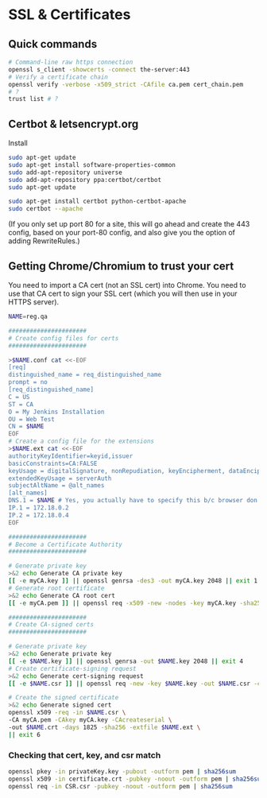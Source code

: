 # SSL & Certificates

## Quick commands
```bash
# Command-line raw https connection
openssl s_client -showcerts -connect the-server:443
# Verify a certificate chain
openssl verify -verbose -x509_strict -CAfile ca.pem cert_chain.pem
# ?
trust list # ?
```

## Certbot & letsencrypt.org

Install

```bash
sudo apt-get update
sudo apt-get install software-properties-common
sudo add-apt-repository universe
sudo add-apt-repository ppa:certbot/certbot
sudo apt-get update
```

```bash
sudo apt-get install certbot python-certbot-apache
sudo certbot --apache
```
(If you only set up port 80 for a site, this will go ahead and create the 443 config, based on your port-80 config, and also give you the option of adding RewriteRules.)


## Getting Chrome/Chromium to trust your cert
You need to import a CA cert (not an SSL cert) into Chrome. You need to use that CA cert to sign your SSL cert (which you will then use in your HTTPS server).

```bash
NAME=reg.qa

######################
# Create config files for certs
######################

>$NAME.conf cat <<-EOF
[req]
distinguished_name = req_distinguished_name
prompt = no
[req_distinguished_name]
C = US
ST = CA
O = My Jenkins Installation
OU = Web Test
CN = $NAME
EOF
# Create a config file for the extensions
>$NAME.ext cat <<-EOF
authorityKeyIdentifier=keyid,issuer
basicConstraints=CA:FALSE
keyUsage = digitalSignature, nonRepudiation, keyEncipherment, dataEncipherment, keyCertSign
extendedKeyUsage = serverAuth
subjectAltName = @alt_names
[alt_names]
DNS.1 = $NAME # Yes, you actually have to specify this b/c browser don't care about CN anymore
IP.1 = 172.18.0.2
IP.2 = 172.18.0.4
EOF

######################
# Become a Certificate Authority
######################

# Generate private key
>&2 echo Generate CA private key
[[ -e myCA.key ]] || openssl genrsa -des3 -out myCA.key 2048 || exit 1
# Generate root certificate
>&2 echo Generate CA root cert
[[ -e myCA.pem ]] || openssl req -x509 -new -nodes -key myCA.key -sha256 -days 1825 -out myCA.pem -config $NAME.conf || exit 2

######################
# Create CA-signed certs
######################

# Generate private key
>&2 echo Generate private key
[[ -e $NAME.key ]] || openssl genrsa -out $NAME.key 2048 || exit 4
# Create certificate-signing request
>&2 echo Generate cert-signing request
[[ -e $NAME.csr ]] || openssl req -new -key $NAME.key -out $NAME.csr -config $NAME.conf || exit 5

# Create the signed certificate
>&2 echo Generate signed cert
openssl x509 -req -in $NAME.csr \
-CA myCA.pem -CAkey myCA.key -CAcreateserial \
-out $NAME.crt -days 1825 -sha256 -extfile $NAME.ext \
|| exit 6
```

### Checking that cert, key, and csr match
```bash
openssl pkey -in privateKey.key -pubout -outform pem | sha256sum
openssl x509 -in certificate.crt -pubkey -noout -outform pem | sha256sum
openssl req -in CSR.csr -pubkey -noout -outform pem | sha256sum
```
